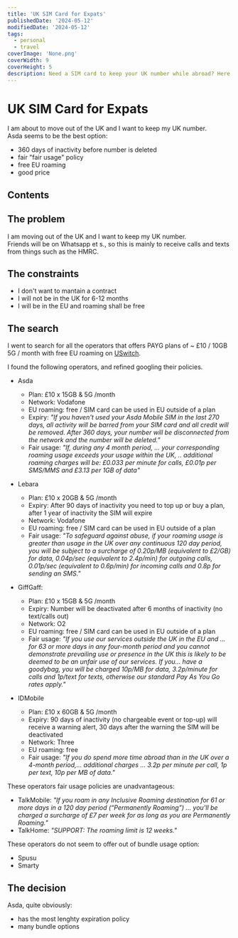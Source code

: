```yaml
---
title: 'UK SIM Card for Expats'
publishedDate: '2024-05-12'
modifiedDate: '2024-05-12'
tags:
  - personal
  - travel
coverImage: 'None.png'
coverWidth: 9
coverHeight: 5
description: Need a SIM card to keep your UK number while abroad? Here is a comparison, and why I picked Asda.
---
```


# UK SIM Card for Expats

I am about to move out of the UK and I want to keep my UK number.  
Asda seems to be the best option:

- 360 days of inactivity before number is deleted
- fair "fair usage" policy
- free EU roaming
- good price

## Contents

## The problem

I am moving out of the UK and I want to keep my UK number.  
Friends will be on Whatsapp et s., so this is mainly to receive calls and texts from things such as the HMRC.

## The constraints

- I don't want to mantain a contract
- I will not be in the UK for 6-12 months
- I will be in the EU and roaming shall be free

## The search

I went to search for all the operators that offers PAYG plans of ~ £10 / 10GB 5G / month with free EU roaming on [USwitch](https://www.moneysupermarket.com/mobile-phones/sim-only/pay-as-you-go-sim/?p=0&source=GOO-0X0000048C2DEA1F5A&gclid=CjwKCAjw0YGyBhByEiwAQmBEWuHfCSKjIxFMhgITYzHGnrMcHt4jGpga6vW4Fd1TxfsyhqBF80KjXBoCV_oQAvD_BwE&gclsrc=aw.ds&contractLengths=1&minMinutes=100&maxMinutes=&minData=10000&maxData=&minTexts=0&maxTexts=&minMonthlyCost=0&maxMonthlyCost=10&minUpfrontCost=0&maxUpfrontCost=450&deviceCondition=&includeExistingCustomersHandset=false&includeResellers=true&networks=&manufacturers=&only5G=true&merchants=&handsetColours=&modelInternalStorage=&unlimitedData=false&unlimitedMinutes=false&unlimitedTexts=false&giftCategories=).

I found the following operators, and refined googling their policies.

- Asda
  - Plan: £10 x 15GB & 5G /month
  - Network: Vodafone
  - EU roaming: free / SIM card can be used in EU outside of a plan
  - Expiry: _"If you haven't used your Asda Mobile SIM in the last 270 days, all activity will be barred from your SIM card and all credit will be removed. After 360 days, your number will be disconnected from the network and the number will be deleted."_
  - Fair usage: _"If, during any 4 month period, ... your corresponding roaming usage exceeds your usage within the UK, .. additional roaming charges will be: £0.033 per minute for calls, £0.01p per SMS/MMS and £3.13 per 1GB of data"_

- Lebara
  - Plan: £10 x 20GB & 5G /month
  - Expiry: After 90 days of inactivity you need to top up or buy a plan, after 1 year of inactivity the SIM will expire
  - Network: Vodafone
  - EU roaming: free / SIM card can be used in EU outside of a plan
  - Fair usage: _"To safeguard against abuse, if your roaming usage is greater than usage in the UK over any continuous 120 day period, you will be subject to a surcharge of 0.20p/MB (equivalent to £2/GB) for data, 0.04p/sec (equivalent to 2.4p/min) for outgoing calls, 0.01p/sec (equivalent to 0.6p/min) for incoming calls and 0.8p for sending an SMS."_

- GiffGaff:
  - Plan: £10 x 15GB & 5G /month
  - Expiry: Number will be deactivated after 6 months of inactivity (no text/calls out)
  - Network: O2
  - EU roaming: free / SIM card can be used in EU outside of a plan
  - Fair usage: _"If you use our services outside the UK in the EU and ... for 63 or more days in any four-month period and you cannot demonstrate prevailing use or presence in the UK this is likely to be deemed to be an unfair use of our services. If you... have a goodybag, you will be charged 10p/MB for data, 3.2p/minute for calls and 1p/text for texts, otherwise our standard Pay As You Go rates apply."_
- IDMobile
  - Plan: £10 x 60GB & 5G /month
  - Expiry: 90 days of inactivity (no chargeable event or top-up) will receive a warning alert, 30 days after the warning the SIM will be deactivated
  - Network: Three
  - EU roaming: free
  - Fair usage: _"If you do spend more time abroad than in the UK over a 4-month period,... additional charges ... 3.2p per minute per call, 1p per text, 10p per MB of data."_

These operators fair usage policies are unadvantageous:

- TalkMobile: _"If you roam in any Inclusive Roaming destination for 61 or more days in a 120 day period  (“Permanently Roaming”) ... you’ll be charged a surcharge of £7 per week for as long as you are Permanently Roaming."_
- TalkHome: _"SUPPORT: The roaming limit is 12 weeks."_

These operators do not seem to offer out of bundle usage option:

- Spusu
- Smarty

## The decision

Asda, quite obviously:

- has the most lenghty expiration policy
- many bundle options